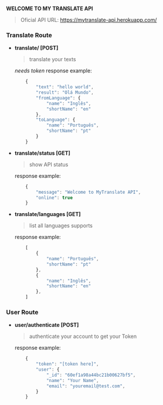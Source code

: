 **WELCOME TO MY TRANSLATE API**

> Oficial API URL: https://mytranslate-api.herokuapp.com/
### Translate Route
- **translate/ [POST]**
	> translate your texts

	_needs token_
	response example:
	```javascript
		{
			"text": "hello world",
			"result": "Olá Mundo",
			"fromLanguage": {
				"name": "Inglês",
				"shortName": "en"
			},
			"toLanguage": {
				"name": "Português",
				"shortName": "pt"
			}
		}
	```
- **translate/status [GET]**
	> show API status

	response example:
	```javascript
		{
			"message": "Welcome to MyTranslate API",
			"online": true
		}
	```
- **translate/languages [GET]**
	> list all languages supports

	response example:
	```javascript
		[
			{
				"name": "Português",
				"shortName": "pt"
			},
			{
				"name": "Inglês",
				"shortName": "en"
			},
		]
	```
### User Route
- **user/authenticate [POST]**
	> authenticate your account to get your Token

	response example:
	```javascript
		{
			"token": "[token here]",
			"user": {
				"_id": "60ef1a98a44bc21b00627bf5",
				"name": "Your Name",
				"email": "youremail@test.com",
			}
		}
	```